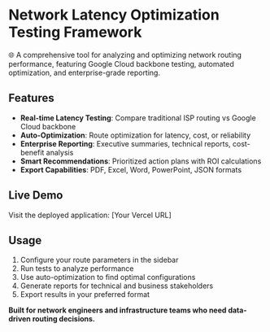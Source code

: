 # Network Latency Optimization Testing Framework

🌐 A comprehensive tool for analyzing and optimizing network routing performance, featuring Google Cloud backbone testing, automated optimization, and enterprise-grade reporting.

## Features

- **Real-time Latency Testing**: Compare traditional ISP routing vs Google Cloud backbone
- **Auto-Optimization**: Route optimization for latency, cost, or reliability  
- **Enterprise Reporting**: Executive summaries, technical reports, cost-benefit analysis
- **Smart Recommendations**: Prioritized action plans with ROI calculations
- **Export Capabilities**: PDF, Excel, Word, PowerPoint, JSON formats

## Live Demo

Visit the deployed application: [Your Vercel URL]

## Usage

1. Configure your route parameters in the sidebar
2. Run tests to analyze performance
3. Use auto-optimization to find optimal configurations
4. Generate reports for technical and business stakeholders
5. Export results in your preferred format

**Built for network engineers and infrastructure teams who need data-driven routing decisions.**